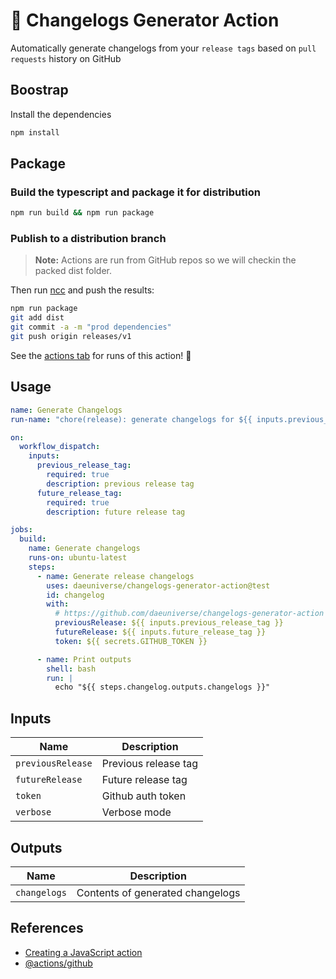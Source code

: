 # 🌌 Changelogs Generator Action

Automatically generate changelogs from your `release tags` based on `pull requests` history on GitHub

## Boostrap

Install the dependencies

```bash
npm install
```

## Package

### Build the typescript and package it for distribution

```bash
npm run build && npm run package
```

### Publish to a distribution branch

> **Note:** Actions are run from GitHub repos so we will checkin the packed dist folder.

Then run [ncc](https://github.com/zeit/ncc) and push the results:

```bash
npm run package
git add dist
git commit -a -m "prod dependencies"
git push origin releases/v1
```

See the [actions tab](https://github.com/actions/typescript-action/actions) for runs of this action! :rocket:

## Usage

```yaml
name: Generate Changelogs
run-name: "chore(release): generate changelogs for ${{ inputs.previous_release_tag }}..${{ inputs.future_release_tag }}"

on:
  workflow_dispatch:
    inputs:
      previous_release_tag:
        required: true
        description: previous release tag
      future_release_tag:
        required: true
        description: future release tag

jobs:
  build:
    name: Generate changelogs
    runs-on: ubuntu-latest
    steps:
      - name: Generate release changelogs
        uses: daeuniverse/changelogs-generator-action@test
        id: changelog
        with:
          # https://github.com/daeuniverse/changelogs-generator-action
          previousRelease: ${{ inputs.previous_release_tag }}
          futureRelease: ${{ inputs.future_release_tag }}
          token: ${{ secrets.GITHUB_TOKEN }}

      - name: Print outputs
        shell: bash
        run: |
          echo "${{ steps.changelog.outputs.changelogs }}"
```

## Inputs

| Name              | Description          |
| ----------------- | -------------------- |
| `previousRelease` | Previous release tag |
| `futureRelease`   | Future release tag   |
| `token`           | Github auth token    |
| `verbose`         | Verbose mode         |

## Outputs

| Name         | Description                      |
| ------------ | -------------------------------- |
| `changelogs` | Contents of generated changelogs |

## References

- [Creating a JavaScript action](https://docs.github.com/en/actions/creating-actions/creating-a-javascript-action)
- [@actions/github](https://www.npmjs.com/package/@actions/github)
